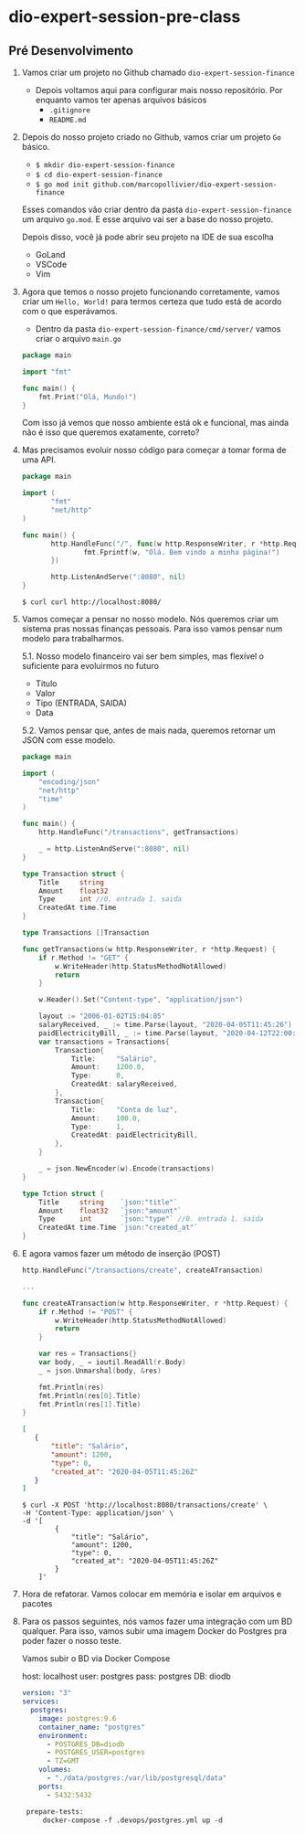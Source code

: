 # dio-expert-session-pre-class

## Pré Desenvolvimento

1. Vamos criar um projeto no Github chamado `dio-expert-session-finance`
    - Depois voltamos aqui para configurar mais nosso repositório. Por enquanto vamos ter apenas arquivos básicos
        - `.gitignore`
        - `README.md`

2. Depois do nosso projeto criado no Github, vamos criar um projeto `Go` básico. 
    - `$ mkdir dio-expert-session-finance`
    - `$ cd dio-expert-session-finance`
    - `$ go mod init github.com/marcopollivier/dio-expert-session-finance`
    
    Esses comandos vão criar dentro da pasta `dio-expert-session-finance` um arquivo `go.mod`. 
    E esse arquivo vai ser a base do nosso projeto. 
    
    Depois disso, você já pode abrir seu projeto na IDE de sua escolha
    - GoLand 
    - VSCode 
    - Vim 
    
 3. Agora que temos o nosso projeto funcionando corretamente, vamos criar um `Hello, World!` para 
 termos certeza que tudo está de acordo com o que esperávamos. 
     - Dentro da pasta `dio-expert-session-finance/cmd/server/` vamos criar o arquivo `main.go`
     
    ```go
    package main
    
    import "fmt"
    
    func main() {
        fmt.Print("Olá, Mundo!")
    }    
    ```

    Com isso já vemos que nosso ambiente está ok e funcional, mas ainda não é isso que queremos exatamente, correto? 

4. Mas precisamos evoluir nosso código para começar a tomar forma de uma API. 

    ```go
    package main
    
    import (
           "fmt"
           "net/http"
    )
    
    func main() {
           http.HandleFunc("/", func(w http.ResponseWriter, r *http.Request) {
                   fmt.Fprintf(w, "Olá. Bem vindo a minha página!")
           })
    
           http.ListenAndServe(":8080", nil)
    }
    ```
    `$ curl curl http://localhost:8080/`
    
5. Vamos começar a pensar no nosso modelo. Nós queremos criar um sistema pras nossas finanças pessoais. 
Para isso vamos pensar num modelo para trabalharmos. 

    5.1. Nosso modelo financeiro vai ser bem simples, mas flexível o suficiente para evoluirmos 
    no futuro
    
    - Titulo
    - Valor 
    - Tipo (ENTRADA, SAIDA)
    - Data
 
    5.2. Vamos pensar que, antes de mais nada, queremos retornar um JSON com esse modelo.
    
    ```go
    package main
    
    import (
    	"encoding/json"
    	"net/http"
    	"time"
    )
    
    func main() {
    	http.HandleFunc("/transactions", getTransactions)
    
    	_ = http.ListenAndServe(":8080", nil)
    }
    
    type Transaction struct {
    	Title     string
    	Amount    float32
    	Type      int //0. entrada 1. saida
    	CreatedAt time.Time
    }
    
    type Transactions []Transaction
    
    func getTransactions(w http.ResponseWriter, r *http.Request) {
    	if r.Method != "GET" {
    		w.WriteHeader(http.StatusMethodNotAllowed)
    		return
    	}
    
    	w.Header().Set("Content-type", "application/json")
    
    	layout := "2006-01-02T15:04:05"
    	salaryReceived, _ := time.Parse(layout, "2020-04-05T11:45:26")
    	paidElectricityBill, _ := time.Parse(layout, "2020-04-12T22:00:00")
    	var transactions = Transactions{
    		Transaction{
    			Title:     "Salário",
    			Amount:    1200.0,
    			Type:      0,
    			CreatedAt: salaryReceived,
    		},
    		Transaction{
    			Title:     "Conta de luz",
    			Amount:    100.0,
    			Type:      1,
    			CreatedAt: paidElectricityBill,
    		},
    	}
    
    	_ = json.NewEncoder(w).Encode(transactions)
    }
    ```

    ```go
    type Tction struct {
        Title     string    `json:"title"`
        Amount    float32   `json:"amount"`
        Type      int       `json:"type"` //0. entrada 1. saida
        CreatedAt time.Time `json:"created_at"`
    }
    ```

6. E agora vamos fazer um método de inserção (POST)
    
    ```go
    http.HandleFunc("/transactions/create", createATransaction)
   
    ...
   
    func createATransaction(w http.ResponseWriter, r *http.Request) {
    	if r.Method != "POST" {
    		w.WriteHeader(http.StatusMethodNotAllowed)
    		return
    	}
    
    	var res = Transactions{}
    	var body, _ = ioutil.ReadAll(r.Body)
    	_ = json.Unmarshal(body, &res)
    
    	fmt.Println(res)
    	fmt.Println(res[0].Title)
    	fmt.Println(res[1].Title)
    }
    ```
   
    ```json
    [
       {
           "title": "Salário",
           "amount": 1200,
           "type": 0,
           "created_at": "2020-04-05T11:45:26Z"
       }
    ]
    ```
   
   ```shell script
   $ curl -X POST 'http://localhost:8080/transactions/create' \
   -H 'Content-Type: application/json' \
   -d '[
           {
               "title": "Salário",
               "amount": 1200,
               "type": 0,
               "created_at": "2020-04-05T11:45:26Z"
           }
       ]'
   ```
   
7. Hora de refatorar. Vamos colocar em memória e isolar em arquivos e pacotes
  

8. Para os passos seguintes, nós vamos fazer uma integração com um BD qualquer. 
Para isso, vamos subir uma imagem Docker do Postgres pra poder fazer o nosso teste. 

    Vamos subir o BD via Docker Compose
    
    host: localhost
    user: postgres
    pass: postgres
    DB: diodb
    
    ```yaml
    version: "3"
    services:
      postgres:
        image: postgres:9.6
        container_name: "postgres"
        environment:
          - POSTGRES_DB=diodb
          - POSTGRES_USER=postgres
          - TZ=GMT
        volumes:
          - "./data/postgres:/var/lib/postgresql/data"
        ports:
          - 5432:5432
    ```
   
   ```makefile
    prepare-tests:
        docker-compose -f .devops/postgres.yml up -d
   ```



